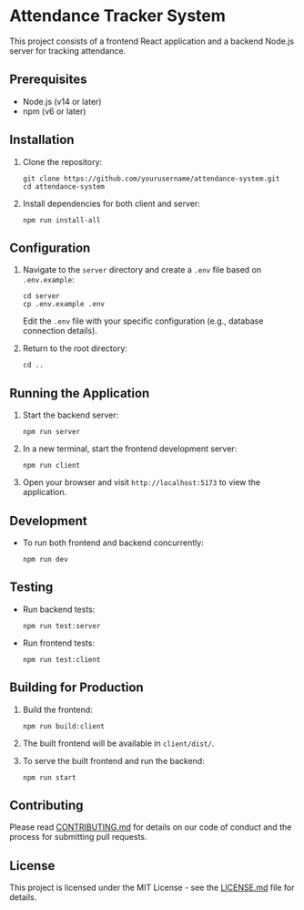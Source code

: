 # Attendance Tracker System

This project consists of a frontend React application and a backend Node.js server for tracking attendance.

## Prerequisites

- Node.js (v14 or later)
- npm (v6 or later)

## Installation

1. Clone the repository:
   ```
   git clone https://github.com/yourusername/attendance-system.git
   cd attendance-system
   ```

2. Install dependencies for both client and server:
   ```
   npm run install-all
   ```

## Configuration

1. Navigate to the `server` directory and create a `.env` file based on `.env.example`:
   ```
   cd server
   cp .env.example .env
   ```
   Edit the `.env` file with your specific configuration (e.g., database connection details).

2. Return to the root directory:
   ```
   cd ..
   ```

## Running the Application

1. Start the backend server:
   ```
   npm run server
   ```

2. In a new terminal, start the frontend development server:
   ```
   npm run client
   ```

3. Open your browser and visit `http://localhost:5173` to view the application.

## Development

- To run both frontend and backend concurrently:
  ```
  npm run dev
  ```

## Testing

- Run backend tests:
  ```
  npm run test:server
  ```

- Run frontend tests:
  ```
  npm run test:client
  ```

## Building for Production

1. Build the frontend:
   ```
   npm run build:client
   ```

2. The built frontend will be available in `client/dist/`.

3. To serve the built frontend and run the backend:
   ```
   npm run start
   ```

## Contributing

Please read [CONTRIBUTING.md](CONTRIBUTING.md) for details on our code of conduct and the process for submitting pull requests.

## License

This project is licensed under the MIT License - see the [LICENSE.md](LICENSE.md) file for details.